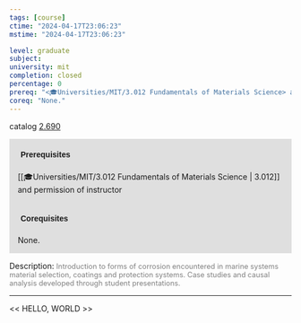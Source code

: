 ```yaml
---
tags: [course]
ctime: "2024-04-17T23:06:23"
mstime: "2024-04-17T23:06:23"

level: graduate
subject: 
university: mit
completion: closed
percentage: 0
prereq: "<🎓Universities/MIT/3.012 Fundamentals of Materials Science> and permission of instructor"
coreq: "None."
---
```


catalog [2.690](http://student.mit.edu/catalog/m2b.html#2.690)

<span style="display: block; padding: 15px; background-color: rgb(100, 100, 100, 0.2);"><font id="m_prereq1912_0" style="display: block; font-family: Arial, sans-serif; font-weight: bold; padding: 5px">Prerequisites</font><br><span id="prereq1912_0">[[🎓Universities/MIT/3.012 Fundamentals of Materials Science | 3.012]] and permission of instructor</span></span>
<span style="display: block; padding: 15px; background-color: rgb(100, 100, 100, 0.2);"><font id="m_coreq1912_0" style="display: block; font-family: Arial, sans-serif; font-weight: bold; padding: 5px">Corequisites</font><br><span id="coreq1912_0">None.</span></span>

<font style="">Description:</font>
<font style="color: grey; font-size: 0.8rem;">Introduction to forms of corrosion encountered in marine systems material selection, coatings and protection systems. Case studies and causal analysis developed through student presentations.</font>



---

<< HELLO, WORLD >>
